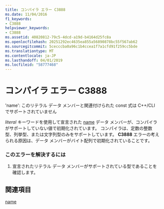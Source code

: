 ```yaml
---
title: コンパイラ エラー C3888
ms.date: 11/04/2016
f1_keywords:
- C3888
helpviewer_keywords:
- C3888
ms.assetid: 40820812-79c5-4dcd-a19d-b4164d25fc8a
ms.openlocfilehash: 20251292ec4635ea855a56890878bc55f567ab62
ms.sourcegitcommit: 5cecccba0a96c1b4ccea1f7a1cfd91f259cc5bde
ms.translationtype: MT
ms.contentlocale: ja-JP
ms.lasthandoff: 04/01/2019
ms.locfileid: "58777468"
---
```

# <a name="compiler-error-c3888"></a>コンパイラ エラー C3888

'name': このリテラル データ メンバーと関連付けられた const 式は C++/CLI でサポートされていません

*literal* キーワードを使用して宣言された [name](../../extensions/literal-cpp-component-extensions.md) データ メンバーが、コンパイラがサポートしていない値で初期化されています。 コンパイラは、定数の整数型、列挙型、または文字列型のみをサポートしています。 **C3888** エラーの考えられる原因は、データ メンバーがバイト配列で初期化されていることです。

### <a name="to-correct-this-error"></a>このエラーを解決するには

1. 宣言されたリテラル データ メンバーがサポートされている型であることを確認します。

## <a name="see-also"></a>関連項目

[name](../../extensions/literal-cpp-component-extensions.md)
